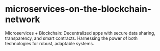 # microservices-on-the-blockchain-network
Microservices + Blockchain: Decentralized apps with secure data sharing, transparency, and smart contracts. Harnessing the power of both technologies for robust, adaptable systems.
